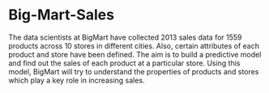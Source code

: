 # Big-Mart-Sales
The data scientists at BigMart have collected 2013 sales data for 1559 products across 10 stores in different cities. 
Also, certain attributes of each product and store have been defined. 
The aim is to build a predictive model and find out the sales of each product at a particular store.
Using this model, BigMart will try to understand the properties of products and stores which play a key role in increasing sales.
